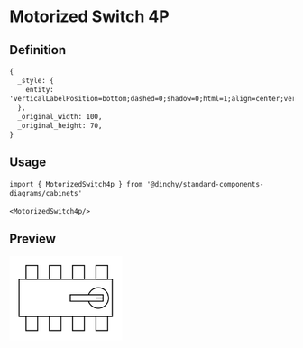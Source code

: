 # Motorized Switch 4P

## Definition

```
{
  _style: { 
    entity: 'verticalLabelPosition=bottom;dashed=0;shadow=0;html=1;align=center;verticalAlign=top;shape=mxgraph.cabinets.motorized_switch_4p;',
  },
  _original_width: 100,
  _original_height: 70,
}
```

## Usage

```
import { MotorizedSwitch4p } from '@dinghy/standard-components-diagrams/cabinets'

<MotorizedSwitch4p/>
```

## Preview

<img src="./motorized-switch-4p.png" width="200"/>
